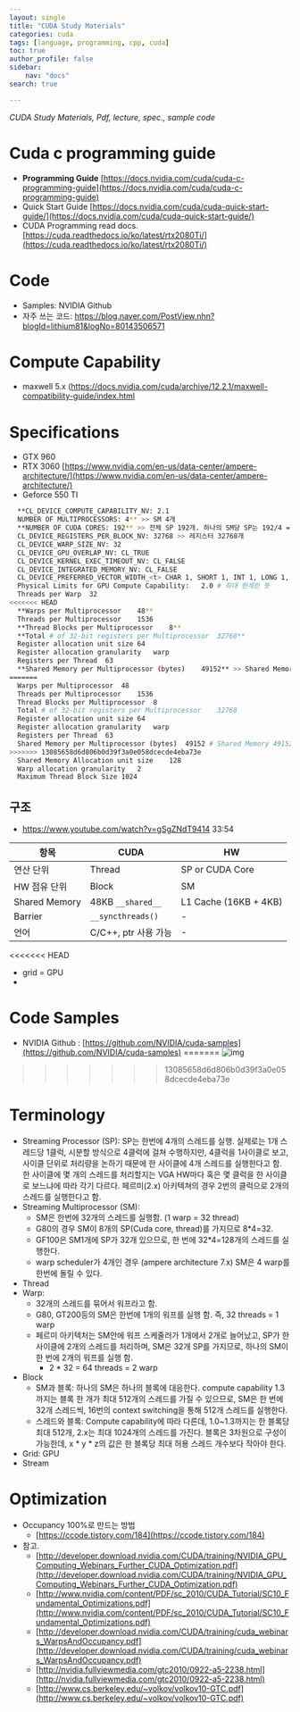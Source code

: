 ```yaml
---
layout: single
title: "CUDA Study Materials"
categories: cuda
tags: [language, programming, cpp, cuda]
toc: true
author_profile: false
sidebar:
    nav: "docs"
search: true

---
```


*CUDA Study Materials, Pdf, lecture, spec., sample code*



# Cuda c programming guide

- **Programming Guide** [https://docs.nvidia.com/cuda/cuda-c-programming-guide](https://docs.nvidia.com/cuda/cuda-c-programming-guide)
- Quick Start Guide [https://docs.nvidia.com/cuda/cuda-quick-start-guide/](https://docs.nvidia.com/cuda/cuda-quick-start-guide/)
- CUDA Programming read docs. [https://cuda.readthedocs.io/ko/latest/rtx2080Ti/](https://cuda.readthedocs.io/ko/latest/rtx2080Ti/)


# Code 
- Samples: NVIDIA Github 
- 자주 쓰는 코드: https://blog.naver.com/PostView.nhn?blogId=lithium81&logNo=80143506571


# Compute Capability

- maxwell 5.x (https://docs.nvidia.com/cuda/archive/12.2.1/maxwell-compatibility-guide/index.html

# Specifications
- GTX 960
- RTX 3060 [https://www.nvidia.com/en-us/data-center/ampere-architecture/](https://www.nvidia.com/en-us/data-center/ampere-architecture/)
- Geforce 550 TI
```bash
  **CL_DEVICE_COMPUTE_CAPABILITY_NV: 2.1
  NUMBER OF MULTIPROCESSORS: 4** >> SM 4개
  **NUMBER OF CUDA CORES: 192** >> 전체 SP 192개. 하나의 SM당 SP는 192/4 = 48개. 제품에 써있는 스펙-멀티프로세서 숫자는 쿠다코어임.
  CL_DEVICE_REGISTERS_PER_BLOCK_NV: 32768 >> 레지스터 32768개
  CL_DEVICE_WARP_SIZE_NV: 32
  CL_DEVICE_GPU_OVERLAP_NV: CL_TRUE
  CL_DEVICE_KERNEL_EXEC_TIMEOUT_NV: CL_FALSE
  CL_DEVICE_INTEGRATED_MEMORY_NV: CL_FALSE
  CL_DEVICE_PREFERRED_VECTOR_WIDTH_<t> CHAR 1, SHORT 1, INT 1, LONG 1, FLOAT 1, DOUBLE 1
  Physical Limits for GPU Compute Capability:	2.0 # 최대 한계란 뜻
  Threads per Warp	32
<<<<<<< HEAD
  **Warps per Multiprocessor	48** 
  Threads per Multiprocessor	1536
  **Thread Blocks per Multiprocessor	8**
  **Total # of 32-bit registers per Multiprocessor	32768**
  Register allocation unit size	64
  Register allocation granularity	warp
  Registers per Thread	63
  **Shared Memory per Multiprocessor (bytes)	49152** >> Shared Memory 49152 bytes
=======
  Warps per Multiprocessor	48
  Threads per Multiprocessor	1536
  Thread Blocks per Multiprocessor	8
  Total # of 32-bit registers per Multiprocessor	32768
  Register allocation unit size	64
  Register allocation granularity	warp
  Registers per Thread	63
  Shared Memory per Multiprocessor (bytes)	49152 # Shared Memory 49152 bytes
>>>>>>> 13085658d6d806b0d39f3a0e058dcecde4eba73e
  Shared Memory Allocation unit size	128
  Warp allocation granularity	2
  Maximum Thread Block Size	1024
```

## 구조

- https://www.youtube.com/watch?v=gSgZNdT9414 33:54

| 항목            | CUDA               | HW               |
|----------------|--------------------|------------------|
| 연산 단위        | Thread             | SP or CUDA Core  |
| HW 점유 단위     | Block              | SM               |
| Shared Memory  | 48KB `__shared__`  | L1 Cache (16KB + 4KB) |
| Barrier        | `__syncthreads()`  | -                |
| 언어            | C/C++, ptr 사용 가능 | -                |

<<<<<<< HEAD
- grid = GPU
- 


# Code Samples

- NVIDIA Github : [https://github.com/NVIDIA/cuda-samples](https://github.com/NVIDIA/cuda-samples)
=======
![img](https://t1.daumcdn.net/cfile/tistory/16282136509A061507)
>>>>>>> 13085658d6d806b0d39f3a0e058dcecde4eba73e



# Terminology

- Streaming Processor (SP): SP는 한번에 4개의 스레드를 실행. 실제로는 1개 스레드당 1클럭, 시분할 방식으로 4클럭에 걸쳐 수행하지만, 4클럭을 1사이클로 보고, 사이클 단위로 처리량을 논하기 때문에 한 사이클에 4개 스레드를 실행한다고 함. 한 사이클에 몇 개의 스레드를 처리할지는 VGA HW마다 혹은 몇 클럭을 한 사이클로 보느냐에 따라 각기 다르다. 페르미(2.x) 아키텍쳐의 경우 2번의 클럭으로 2개의 스레드를 실행한다고 함.
- Streaming Multiprocessor (SM): 
  - SM은 한번에 32개의 스레드를 실행함. (1 warp = 32 thread)
  - G80의 경우 SM이 8개의 SP(Cuda core, thread)를 가지므로 8*4=32. 
  - GF100은 SM1개에 SP가 32개 있으므로,  한 번에 32*4=128개의 스레드를 실행한다.
  - warp scheduler가 4개인 경우 (ampere architecture 7.x) SM은 4 warp를 한번에 돌릴 수 있다.
- Thread
- Warp: 
  - 32개의 스레드를 묶어서 워프라고 함.
  - G80, GT200등의 SM은 한번에 1개의 워프를 실행 함. 즉, 32 threads = 1 warp
  - 페르미 아키텍처는 SM안에 워프 스케줄러가 1개에서 2개로 늘어났고, SP가 한 사이클에 2개의 스레드를 처리하며, SM은 32개 SP를 가지므로, 하나의 SM이 한 번에 2개의 워프를 실행 함. 
    - 2 * 32 = 64 threads = 2 warp
- Block
  - SM과 블록: 하나의 SM은 하나의 블록에 대응한다. compute capability 1.3까지는 블록 한 개가 최대 512개의 스레드를 가질 수 있으므로, SM은 한 번에 32개 스레드씩, 16번의 context switching을 통해 512개 스레드를 실행한다.
  - 스레드와 블록: Compute capability에 따라 다른데, 1.0~1.3까지는 한 블록당 최대 512개, 2.x는 최대 1024개의 스레드를 가진다. 블록은 3차원으로 구성이 가능한데, x * y * z의 값은 한 블록당 최대 허용 스레드 개수보다 작아야 한다.
- Grid: GPU
- Stream




# Optimization
- Occupancy 100%로 만드는 방법 
  - [https://ccode.tistory.com/184](https://ccode.tistory.com/184)
- 참고.
  - [http://developer.download.nvidia.com/CUDA/training/NVIDIA_GPU_Computing_Webinars_Further_CUDA_Optimization.pdf](http://developer.download.nvidia.com/CUDA/training/NVIDIA_GPU_Computing_Webinars_Further_CUDA_Optimization.pdf)
  - [http://www.nvidia.com/content/PDF/sc_2010/CUDA_Tutorial/SC10_Fundamental_Optimizations.pdf](http://www.nvidia.com/content/PDF/sc_2010/CUDA_Tutorial/SC10_Fundamental_Optimizations.pdf)
  - [http://developer.download.nvidia.com/CUDA/training/cuda_webinars_WarpsAndOccupancy.pdf](http://developer.download.nvidia.com/CUDA/training/cuda_webinars_WarpsAndOccupancy.pdf)
  - [http://nvidia.fullviewmedia.com/gtc2010/0922-a5-2238.html](http://nvidia.fullviewmedia.com/gtc2010/0922-a5-2238.html)
  - [http://www.cs.berkeley.edu/~volkov/volkov10-GTC.pdf](http://www.cs.berkeley.edu/~volkov/volkov10-GTC.pdf)



